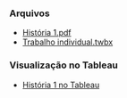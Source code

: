 ### Arquivos

- [História 1.pdf](Pasta%20Tablou/Hist%C3%B3ria%201.pdf)
- [Trabalho individual.twbx](Pasta%20Tablou/Trabalho%20individual.twbx)

### Visualização no Tableau

- [História 1 no Tableau](https://public.tableau.com/app/profile/fernando.barbosa.oliveira/viz/Trabalhoindividual_17090632966300/Histria1)
